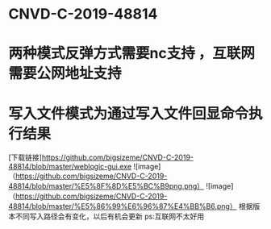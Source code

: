 # CNVD-C-2019-48814
# 两种模式反弹方式需要nc支持 ，互联网需要公网地址支持
# 写入文件模式为通过写入文件回显命令执行结果
[下载链接]https://github.com/bigsizeme/CNVD-C-2019-48814/blob/master/weblogic-gui.exe
![image] （https://github.com/bigsizeme/CNVD-C-2019-48814/blob/master/%E5%8F%8D%E5%BC%B9png.png）
![image] （https://github.com/bigsizeme/CNVD-C-2019-48814/blob/master/%E5%86%99%E6%96%87%E4%BB%B6.png）
根据版本不同写入路径会有变化，以后有机会更新
ps:互联网不太好用
